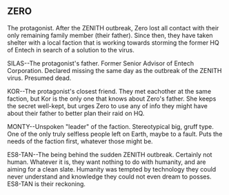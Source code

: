 ## ZERO ##
The protagonist. After the ZENITH outbreak, Zero lost all contact with their only remaining family member (their father). 
Since then, they have taken shelter with a local faction that is working towards storming the former HQ of Entech in search of a solution to the virus.

SILAS--The protagonist's father. Former Senior Advisor of Entech Corporation. Declared missing the same day as the outbreak of the ZENITH virus. Presumed dead.

KOR--The protagonist's closest friend. They met eachother at the same faction, but Kor is the only one that knows about Zero's father. She keeps the secret well-kept,
but urges Zero to use any of info they might have about their father to better plan their raid on HQ.

MONTY--Unspoken "leader" of the faction. Stereotypical big, gruff type. One of the only truly selfless people left on Earth, maybe to a fault. Puts the needs
of the faction first, whatever those might be.

ES8-TAN--The being behind the sudden ZENITH outbreak. Certainly not human. Whatever it is, they want nothing to do with humanity, and are aiming for a clean slate.
Humanity was tempted by technology they could never understand and knowledge they could not even dream to posses. ES8-TAN is their reckoning.
